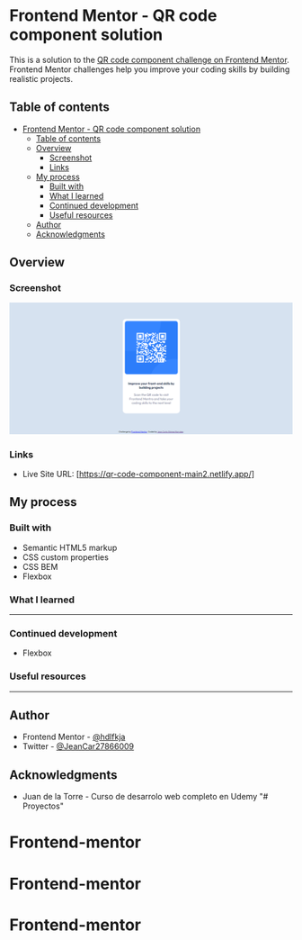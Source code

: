 # Frontend Mentor - QR code component solution

This is a solution to the [QR code component challenge on Frontend Mentor](https://www.frontendmentor.io/challenges/qr-code-component-iux_sIO_H). Frontend Mentor challenges help you improve your coding skills by building realistic projects. 

## Table of contents

- [Frontend Mentor - QR code component solution](#frontend-mentor---qr-code-component-solution)
  - [Table of contents](#table-of-contents)
  - [Overview](#overview)
    - [Screenshot](#screenshot)
    - [Links](#links)
  - [My process](#my-process)
    - [Built with](#built-with)
    - [What I learned](#what-i-learned)
    - [Continued development](#continued-development)
    - [Useful resources](#useful-resources)
  - [Author](#author)
  - [Acknowledgments](#acknowledgments)


## Overview

### Screenshot

![](./screenshot.png)


### Links

- Live Site URL: [https://qr-code-component-main2.netlify.app/]

## My process

### Built with

- Semantic HTML5 markup
- CSS custom properties
- CSS BEM
- Flexbox

### What I learned

---

### Continued development

- Flexbox

### Useful resources

---

## Author

- Frontend Mentor - [@hdlfkja](https://www.frontendmentor.io/profile/hdlfkja)
- Twitter - [@JeanCar27866009](https://twitter.com/JeanCar27866009)


## Acknowledgments

- Juan de la Torre - Curso de desarrolo web completo en Udemy
"# Proyectos"  
# Frontend-mentor
# Frontend-mentor
# Frontend-mentor
